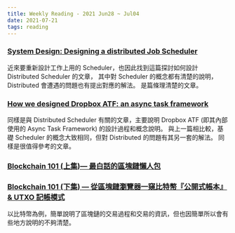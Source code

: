 ```yaml
---
title: Weekly Reading - 2021 Jun28 ~ Jul04
date: 2021-07-21
tags: reading
---
```


### [System Design: Designing a distributed Job Scheduler](https://leetcode.com/discuss/general-discussion/1082786/System-Design%3A-Designing-a-distributed-Job-Scheduler-or-Many-interesting-concepts-to-learn)

近來要重新設計工作上用的 Scheduler，也因此找到這篇探討如何設計 Distributed Scheduler 的文章，
其中對 Scheduler 的概念都有清楚的說明， Distributed 會遭遇的問題也有提出對應的解法。 是篇條理清楚的文章。


### [How we designed Dropbox ATF: an async task framework](https://dropbox.tech/infrastructure/asynchronous-task-scheduling-at-dropbox)

同樣是與 Distributed Scheduler 有關的文章，主要說明 Dropbox ATF (即其內部使用的 Async Task Framework) 的設計過程和概念說明。
與上一篇相比較，基礎 Scheduler 的概念大致相同，但對 Distributed 的問題有其另一套的解法。  同樣是很值得參考的文章。


### [Blockchain 101 (上集)— 最白話的區塊鏈懶人包](https://blog.kryptogo.com/blockchain-101-%E6%9C%80%E7%99%BD%E8%A9%B1%E7%9A%84%E5%8D%80%E5%A1%8A%E9%8F%88%E6%87%B6%E4%BA%BA%E5%8C%85-b0120571648)
### [Blockchain 101 (下集) — 從區塊鏈瀏覽器一窺比特幣『公開式帳本』& UTXO 記帳模式](https://blog.kryptogo.com/blockchain-101-%E4%B8%8B%E9%9B%86-%E5%BE%9E%E5%8D%80%E5%A1%8A%E9%8F%88%E7%80%8F%E8%A6%BD%E5%99%A8%E4%B8%80%E7%AA%BA%E6%AF%94%E7%89%B9%E5%B9%A3-%E5%85%AC%E9%96%8B%E5%BC%8F%E5%B8%B3%E6%9C%AC-utxo-%E8%A8%98%E5%B8%B3%E6%A8%A1%E5%BC%8F-c978e15551f5)
以比特幣為例，簡單說明了區塊鏈的交易過程和交易的資訊，但也因簡單所以會有些地方說明的不夠清楚。 
